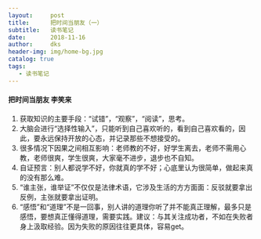 ```yaml
---
layout:     post
title:      把时间当朋友（一） 
subtitle:   读书笔记
date:       2018-11-16
author:     dks
header-img: img/home-bg.jpg
catalog: true
tags:
   - 读书笔记
---
```




#### 把时间当朋友 李笑来

1. 获取知识的主要手段：“试错”，“观察”，“阅读”，思考。
2. 大脑会进行“选择性输入”，只能听到自己喜欢听的，看到自己喜欢看的，因此，要永远保持开放的心态，并记录那些不想接受的。
3. 很多情况下因果之间相互影响：老师教的不好，好学生离去，老师不需用心教，老师很爽，学生很爽，大家毫不进步，退步也不自知。
4. 自证预言：别人都说学不好，你就真的学不好；心底里认为很简单，做起来真的没有那么难。
5. “谁主张，谁举证”不仅仅是法律术语，它涉及生活的方方面面：反驳就要拿出反例，主张就要拿出证明。
6. “感悟”和“道理”不是一回事，别人讲的道理你听了并不能真正理解，最多只是感悟，要想真正懂得道理，需要实践。建议：与其关注成功者，不如在失败者身上汲取经验。因为失败的原因往往更具体，容易get。